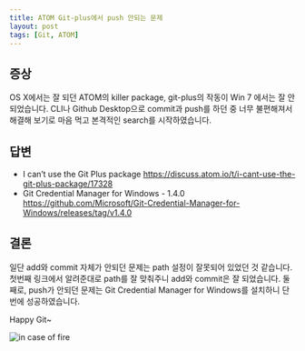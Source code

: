 ```yaml
---
title: ATOM Git-plus에서 push 안되는 문제
layout: post
tags: [Git, ATOM]
---
```


## 증상
OS X에서는 잘 되던 ATOM의 killer package, git-plus의 작동이 Win 7 에서는 잘 안되었습니다. CLI나 Github Desktop으로 commit과 push를 하던 중 너무 불편해져서 해결해 보기로 마음 먹고 본격적인 search를 시작하였습니다.

## 답변
* I can’t use the Git Plus package https://discuss.atom.io/t/i-cant-use-the-git-plus-package/17328
* Git Credential Manager for Windows - 1.4.0 https://github.com/Microsoft/Git-Credential-Manager-for-Windows/releases/tag/v1.4.0

## 결론
일단 add와 commit 자체가 안되던 문제는 path 설정이 잘못되어 있었던 것 같습니다. 첫번째 링크에서 알려준대로 path를 잘 맞춰주니 add와 commit은 잘 되었습니다. 둘째로, push가 안되던 문제는 Git Credential Manager for Windows를 설치하니 단번에 성공하였습니다.

Happy Git~

![in case of fire](https://hikaruzone.files.wordpress.com/2015/10/in-case-of-fire-1-git-commit-2-git-push-3-leave-building2.png?w=1200)
